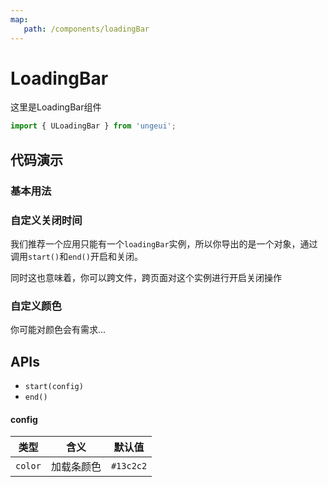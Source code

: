```yaml
---
map:
   path: /components/loadingBar
---
```


# LoadingBar

这里是LoadingBar组件

```js
import { ULoadingBar } from 'ungeui';
```

## 代码演示

### 基本用法

<demo src="./demo/base.vue"
 language="vue"
 title="基本用法"
 desc="基本用法">
</demo>

### 自定义关闭时间


我们推荐一个应用只能有一个`loadingBar`实例，所以你导出的是一个对象，通过调用`start()`和`end()`开启和关闭。

同时这也意味着，你可以跨文件，跨页面对这个实例进行开启关闭操作

<demo src="./demo/end.vue"
 language="vue"
 title="基本用法"
 desc="自定义关闭时间">
</demo>

### 自定义颜色

你可能对颜色会有需求...

<demo src="./demo/color.vue"
 language="vue"
 title="基本用法"
 desc="基本用法">
</demo>

## APIs

* `start(config)`
* `end()`

#### config

|   类型     | 含义  | 默认值  |
| :-------:  | :-----: | :-----: |
| `color` | 加载条颜色 | `#13c2c2` |


